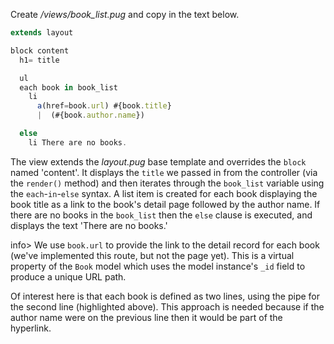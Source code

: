 Create */views/book_list.pug* and copy in the text below.
    
```js    
extends layout

block content
  h1= title

  ul
  each book in book_list
    li 
      a(href=book.url) #{book.title} 
      |  (#{book.author.name})

  else
    li There are no books.
```

The view extends the *layout.pug* base template and overrides the `block` named 'content'. It displays the `title` we passed in from the controller (via the `render()` method) and then iterates through the `book_list` variable using the `each`-`in`-`else` syntax. A list item is created for each book displaying the book title as a link to the book's detail page followed by the author name. If there are no books in the `book_list` then the `else` clause is executed, and displays the text 'There are no books.'

info> We use `book.url` to provide the link to the detail record for each book (we've implemented this route, but not the page yet). This is a virtual property of the `Book` model which uses the model instance's `_id` field to produce a unique URL path.

Of interest here is that each book is defined as two lines, using the pipe for the second line (highlighted above). This approach is needed because if the author name were on the previous line then it would be part of the hyperlink.
